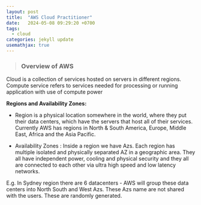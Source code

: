 ```yaml
---
layout: post
title:  "AWS Cloud Practitioner"
date:   2024-05-08 09:29:20 +0700
tags:
  - cloud
categories: jekyll update
usemathjax: true
---
```


> ### Overview of AWS

<!-- [![Screenshot-2024-03-28-at-2-47-26-AM.png](https://i.postimg.cc/Y9HkprnX/Screenshot-2024-03-28-at-2-47-26-AM.png)](https://postimg.cc/bG34ghjb) -->

Cloud is a collection of services hosted on servers in different regions. Compute service refers to services needed for processing or running application with use of compute power 

**Regions and Availability Zones:**

- Region is a physical location somewhere in the world, where they put their data centers, which have the servers that host all of their services.
Currently AWS  has regions in North & South America, Europe, Middle East, Africa and the Asia Pacific.

- Availability Zones : Inside a region we have Azs. Each region has multiple isolated and physically separated AZ in a geographic area. They all have independent power, cooling and physical security and they all are connected to each other via ultra high speed and low latency networks.

E.g. In Sydney region there are 6 datacenters - AWS will group these data centers into North South and West Azs. These Azs name are not shared with the users. These are randomly generated. 